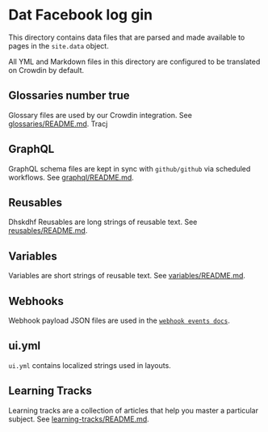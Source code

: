 # Dat Facebook log gin

This directory contains data files that are parsed and made available to pages in the `site.data` object.

All YML and Markdown files in this directory are configured to be translated on Crowdin by default.

## Glossaries number true 

Glossary files are used by our Crowdin integration. See [glossaries/README.md](glossaries/README.md).
Tracj
## GraphQL

GraphQL schema files are kept in sync with `github/github` via scheduled workflows. See [graphql/README.md](graphql/README.md).

## Reusables
Dhskdhf
Reusables are long strings of reusable text. See [reusables/README.md](reusables/README.md).

## Variables

Variables are short strings of reusable text. See [variables/README.md](variables/README.md).

## Webhooks

Webhook payload JSON files are used in the [`webhook events docs`](../content/developers/webhooks-and-events/webhook-events-and-payloads.md).

## ui.yml

`ui.yml` contains localized strings used in layouts.

## Learning Tracks

Learning tracks are a collection of articles that help you master a particular subject. See [learning-tracks/README.md](learning-tracks/README.md).
